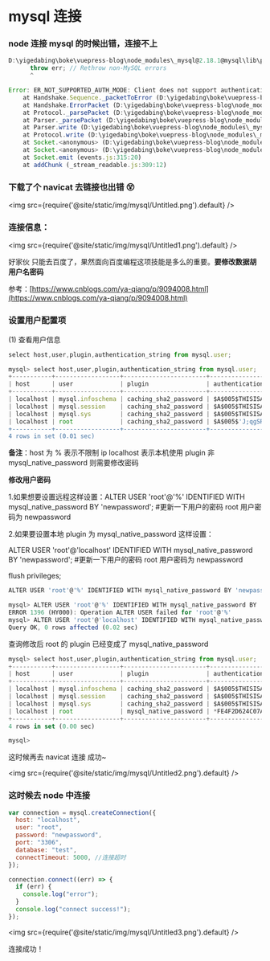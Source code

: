 # mysql 连接

### node 连接 mysql 的时候出错，连接不上

```jsx
D:\yigedabing\boke\vuepress-blog\node_modules\_mysql@2.18.1@mysql\lib\protocol\Parser.js:437
      throw err; // Rethrow non-MySQL errors
      ^

Error: ER_NOT_SUPPORTED_AUTH_MODE: Client does not support authentication protocol requested by server; consider upgrading MySQL client
    at Handshake.Sequence._packetToError (D:\yigedabing\boke\vuepress-blog\node_modules\_mysql@2.18.1@mysql\lib\protocol\sequences\Sequence.js:47:14)
    at Handshake.ErrorPacket (D:\yigedabing\boke\vuepress-blog\node_modules\_mysql@2.18.1@mysql\lib\protocol\sequences\Handshake.js:123:18)
    at Protocol._parsePacket (D:\yigedabing\boke\vuepress-blog\node_modules\_mysql@2.18.1@mysql\lib\protocol\Protocol.js:291:23)
    at Parser._parsePacket (D:\yigedabing\boke\vuepress-blog\node_modules\_mysql@2.18.1@mysql\lib\protocol\Parser.js:433:10)
    at Parser.write (D:\yigedabing\boke\vuepress-blog\node_modules\_mysql@2.18.1@mysql\lib\protocol\Parser.js:43:10)
    at Protocol.write (D:\yigedabing\boke\vuepress-blog\node_modules\_mysql@2.18.1@mysql\lib\protocol\Protocol.js:38:16)
    at Socket.<anonymous> (D:\yigedabing\boke\vuepress-blog\node_modules\_mysql@2.18.1@mysql\lib\Connection.js:88:28)
    at Socket.<anonymous> (D:\yigedabing\boke\vuepress-blog\node_modules\_mysql@2.18.1@mysql\lib\Connection.js:526:10)
    at Socket.emit (events.js:315:20)
    at addChunk (_stream_readable.js:309:12)
```

### 下载了个 navicat 去链接也出错 😵

<img src={require('@site/static/img/mysql/Untitled.png').default} />

### 连接信息：

<img src={require('@site/static/img/mysql/Untitled1.png').default} />

好家伙 只能去百度了，果然面向百度编程这项技能是多么的重要。**要修改数据胡用户名密码**

参考：[https://www.cnblogs.com/ya-qiang/p/9094008.html](https://www.cnblogs.com/ya-qiang/p/9094008.html)

### 设置用户配置项

(1) 查看用户信息

```jsx
select host,user,plugin,authentication_string from mysql.user;
```

```jsx
mysql> select host,user,plugin,authentication_string from mysql.user;
+-----------+------------------+-----------------------+------------------------------------------------------------------------+
| host      | user             | plugin                | authentication_string                                                  |
+-----------+------------------+-----------------------+------------------------------------------------------------------------+
| localhost | mysql.infoschema | caching_sha2_password | $A$005$THISISACOMBINATIONOFINVALIDSALTANDPASSWORDTHATMUSTNEVERBRBEUSED |
| localhost | mysql.session    | caching_sha2_password | $A$005$THISISACOMBINATIONOFINVALIDSALTANDPASSWORDTHATMUSTNEVERBRBEUSED |
| localhost | mysql.sys        | caching_sha2_password | $A$005$THISISACOMBINATIONOFINVALIDSALTANDPASSWORDTHATMUSTNEVERBRBEUSED |
| localhost | root             | caching_sha2_password | $A$005$'J;qgSR0C"+E+'YH`Qe/2QE7R2KtuDXkablVctBGfEtDonPQxOb7iGwKcK03. |
+-----------+------------------+-----------------------+------------------------------------------------------------------------+
4 rows in set (0.01 sec)
```

**备注**：host 为 % 表示不限制 ip localhost 表示本机使用 plugin 非 mysql_native_password 则需要修改密码

**修改用户密码**

1.如果想要设置远程这样设置：ALTER USER 'root'@'%' IDENTIFIED WITH mysql_native_password BY 'newpassword'; #更新一下用户的密码 root 用户密码为 newpassword

2.如果要设置本地 plugin 为 mysql_native_password 这样设置：

ALTER USER 'root'@'localhost' IDENTIFIED WITH mysql_native_password BY 'newpassword'; #更新一下用户的密码 root 用户密码为 newpassword

flush privileges;

```jsx
ALTER USER 'root'@'%' IDENTIFIED WITH mysql_native_password BY 'newpassword';
```

```jsx
mysql> ALTER USER 'root'@'%' IDENTIFIED WITH mysql_native_password BY 'newpassword';
ERROR 1396 (HY000): Operation ALTER USER failed for 'root'@'%'
mysql> ALTER USER 'root'@'localhost' IDENTIFIED WITH mysql_native_password BY 'newpassword';
Query OK, 0 rows affected (0.02 sec)
```

查询修改后 root 的 plugin 已经变成了 mysql_native_password

```jsx
mysql> select host,user,plugin,authentication_string from mysql.user;
+-----------+------------------+-----------------------+------------------------------------------------------------------------+
| host      | user             | plugin                | authentication_string                                                  |
+-----------+------------------+-----------------------+------------------------------------------------------------------------+
| localhost | mysql.infoschema | caching_sha2_password | $A$005$THISISACOMBINATIONOFINVALIDSALTANDPASSWORDTHATMUSTNEVERBRBEUSED |
| localhost | mysql.session    | caching_sha2_password | $A$005$THISISACOMBINATIONOFINVALIDSALTANDPASSWORDTHATMUSTNEVERBRBEUSED |
| localhost | mysql.sys        | caching_sha2_password | $A$005$THISISACOMBINATIONOFINVALIDSALTANDPASSWORDTHATMUSTNEVERBRBEUSED |
| localhost | root             | mysql_native_password | *FE4F2D624C07AAEBB979DA5C980D0250C37D8F63                              |
+-----------+------------------+-----------------------+------------------------------------------------------------------------+
4 rows in set (0.00 sec)

mysql>
```

这时候再去 navicat 连接 成功~

<img src={require('@site/static/img/mysql/Untitled2.png').default} />

### 这时候去 node 中连接

```jsx
var connection = mysql.createConnection({
  host: "localhost",
  user: "root",
  password: "newpassword",
  port: "3306",
  database: "test",
  connectTimeout: 5000, //连接超时
});

connection.connect((err) => {
  if (err) {
    console.log("error");
  }
  console.log("connect success!");
});
```

<img src={require('@site/static/img/mysql/Untitled3.png').default} />

连接成功！

